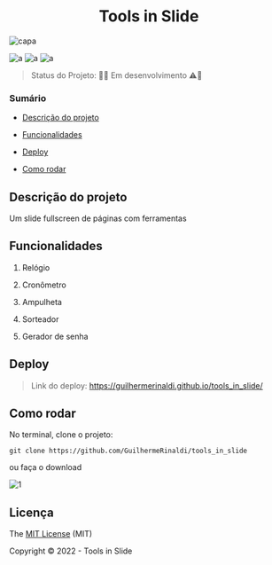 <h1 align="center">Tools in Slide</h1> 

![capa](https://user-images.githubusercontent.com/37752370/147897334-9b05e3f0-f364-40da-8b75-ac9f93824150.png)


![a](https://img.shields.io/static/v1?label=JavaScript&message=%20&color=yellow&style=for-the-badge&logo=)
![a](https://img.shields.io/static/v1?label=HTML5&message=%20&color=orange&style=for-the-badge&logo=)
![a](https://img.shields.io/static/v1?label=CSS3&message=%20&color=purple&style=for-the-badge&logo=)


> Status do Projeto: 🚧👷‍ Em desenvolvimento ⚠️🚧 

### Sumário 

- [Descrição do projeto](#descrição-do-projeto)

- [Funcionalidades](#funcionalidades)

- [Deploy](#deploy)

- [Como rodar](#Como-rodar)


## Descrição do projeto 

<p align="justify">
	Um slide fullscreen de páginas com ferramentas
</p>

## Funcionalidades

1. Relógio

2. Cronômetro

3. Ampulheta

4. Sorteador

5. Gerador de senha

## Deploy 

> Link do deploy: https://guilhermerinaldi.github.io/tools_in_slide/


## Como rodar

No terminal, clone o projeto: 

```
git clone https://github.com/GuilhermeRinaldi/tools_in_slide
```
ou faça o download 

![1](https://user-images.githubusercontent.com/37752370/147860772-cde21fb0-1744-409c-9dc7-19c2f78bb974.png)


## Licença 

The [MIT License]() (MIT)

Copyright © 2022 - Tools in Slide

                                             
